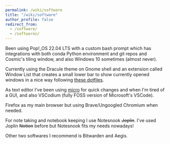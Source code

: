```yaml
---
permalink: /wiki/software
title: "/wiki/software"
author_profile: false
redirect_from: 
  - /software/
  - /softwares/
---
```


Been using Pop!_OS 22.04 LTS with a custom bash prompt which has integrations with both conda Python environment and git repos and Cosmic's tiling window, and also Windows 10 sometimes (almost never).

Currently using the Dracule theme on Gnome shell and an extension called Window List that creates a small lower bar to show currently opened windows in a nice way following [these dotfiles](https://github.com/thzgr/dotfiles).

As text editor I've been using [micro](https://github.com/zyedidia/micro) for quick changes and when I'm tired of a GUI, and also VSCodium (fully FOSS version of Microsoft's VSCode).

Firefox as my main browser but using Brave/Ungoogled Chromium when needed.

For note taking and notebook keeping I use Notesnook ~~Joplin~~. I've used Joplin ~~Notion~~ before but Notesnook fits my needs nowadays!

Other two softwares I recommend is Bitwarden and Aegis.
